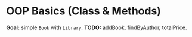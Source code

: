 # OOP Basics (Class & Methods)

**Goal:** simple `Book` with `Library`.
**TODO:** addBook, findByAuthor, totalPrice.

